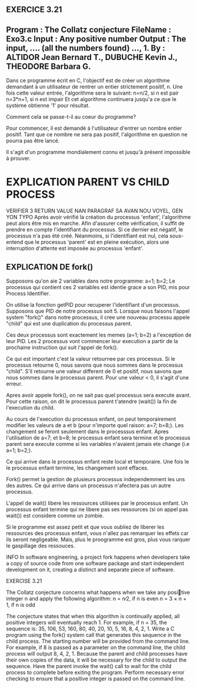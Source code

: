 EXERCICE 3.21
------------------------------------------------------------------------------
Program  : The Collatz conjecture
FileName : Exo3.c
Input    : Any positive number
Output 	 : The input, .... (all the numbers found) ..., 1.
By       : ALTIDOR Jean Bernard T., DUBUCHE Kevin J., THEODORE Barbara G.  
-----------------------------------------------------------------------------

Dans ce programme écrit en C, l'objectif est de créer un algorithme demandant à un utilisateur de rentrer un entier strictement positif, n.
Une fois cette valeur entrée, l'algorithme sera le suivant:
n=n/2,      si n est pair
n=3*n+1,    si n est impair
Et cet algorithme continuera jusqu'a ce que le système obtienne '1' pour résultat.

Comment cela se passe-t-il au coeur du programme?

Pour commencer, il est demandé à l'utilisateur d'entrer un nombre entier positif. Tant que ce nombre ne sera pas positif, l'algorithme en question ne pourra pas être lancé.

Il s'agit d'un programme mondialement connu et jusqu'à présent impossible à prouver.

EXPLICATION PARENT VS CHILD PROCESS
======================================
VERIFIER 3 RETURN VALUE NAN PARAGRAF SA AVAN NOU VOYEL, GEN YON TYPO
Après avoir vérifié la création du processus 'enfant', l'algorithme peut alors être mis en marche. Afin d'assurer cette vérification, il suffit de prendre en compte l'identifiant du processus. Si ce dernier est négatif, le processus n'a pas été créé. Néanmoins, si l'identifiant est nul, cela sous-entend que le processus 'parent' est en pleine exécution, alors une interruption d'attente est imposée au processus 'enfant'.

EXPLICATION DE fork()
----------------------
Supposons qu'on aie 2 variables dans notre programme:
a=1;  b=2;
Le processus qui contient ces 2 variables est identie grace a son PID, mis pour Process Identifier.

On utilise la fonction getPID pour recuperer l'identifiant d'un processus.
Supposons que PID de notre processus soit 5.
Lorsque nous faisons l'appel system "fork()" dans notre processus, il cree une nouveau processu appele "child" qui est une duplication du processus parent.

Ces deux processus sont exactement les memes (a=1; b=2) a l'exception de leur PID.
Les 2 processus vont commencer leur execution a partir de la prochaine instruction qui suit l'appel de fork().

Ce qui est important c'est la valeur retournee par ces processus.
Si le processus retourne 0, nous savons que nous sommes dans le processus "child". S'il retourne une valeur different de 0 et positif, nous savons que nous sommes dans le processus parent. Pour une valeur < 0, il s'agit d'une erreur.

Apres avoir appele fork(), on ne sait pas quel processus sera execute avant. Pour cette raison, on dit le processus parent t'atendre (wait()) la fin de l'execution du child.

Au cours de l'execution du processus enfant, on peut temporairement modifier les valeurs de a et b (pour n'importe quel raison: a=7; b=8;).
Les changement se feront seulement dans le processsus enfant.
Apres l'utilisation de a=7; et b=8; le processus enfant sera termine et le processus parent sera execute comme si les variables n'avaient jamais ete change (i.e a=1; b=2;).

Ce qui arrive dans le processus enfant reste local et temporaire. Une fois le le processus enfant termine, les changement sont effaces.

Fork() permet la gestion de plusieurs processus independemment les uns des autres. Ce qui arrive dans un processus n'afectera pas un autre processus.

L'appel de wait() libere les ressources utilisees par le processus enfant.
Un processus enfant termine qui ne libere pas ses ressources (si on appel pas wait()) est considere comme un zombie.

Si le programme est assez petit et que vous oubliez de liberer les ressources des processus enfant, vous n'allez pas remarquer les effets car ils seront negligeable. Mais, plus le proogramme est gros, plus vous rarquer le gaspillage des ressouces.

INFO
In software engineering, a project fork happens when developers take a copy of source code from one software package and start independent development on it, creating a distinct and separate piece of software.

EXERCISE 3.21

The Collatz conjecture concerns what happens when we take any positive integer n and apply the following algorithm:
n = n∕2, if n is even
n = 3 × n + 1, if n is odd

The conjecture states that when this algorithm is continually applied, all positive integers will eventually reach 1. For example, if n = 35, the sequence is:
35, 106, 53, 160, 80, 40, 20, 10, 5, 16, 8, 4, 2, 1.
Write a C program using the fork() system call that generates this sequence in the child process. The starting number will be provided from the command line. For example, if 8 is passed as a parameter on the command line, the child process will output 8, 4, 2, 1. Because the parent and child processes have their own copies of the data, it will be necessary for the child to output the sequence. Have the parent invoke the wait() call to wait for the child process to complete before exiting the program. Perform necessary error checking to ensure that a positive
integer is passed on the command line.